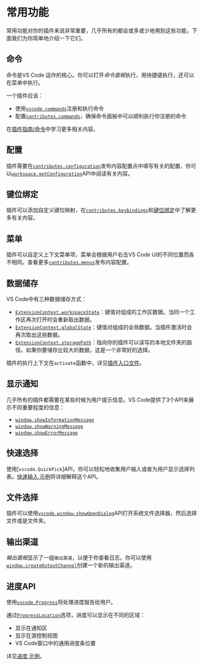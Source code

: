 # 常用功能

常用功能对你的插件来说非常重要，几乎所有的都会或多或少地用到这些功能，下面我们为你简单地介绍一下它们。

## 命令

命令是VS Code 运作的核心。你可以打开*命令面板*执行，用快捷键执行，还可以在菜单中执行。

一个插件应该：
- 使用[`vscode.commands`]()注册和执行命令
- 配置[`contributes.commands`]()，确保命令面板中可以顺利执行你注册的命令

在[插件指南/命令]()中学习更多相关内容。

## 配置

插件需要在[`contributes.configuration`]()发布内容配置点中填写有关的配置，你可以[`workspace.getConfiguration`]()API中阅读有关内容。


## 键位绑定

插件可以添加自定义键位映射，在[`contributes.keybindings`]()和[键位绑定]()中了解更多有关内容。

## 菜单

插件可以自定义上下文菜单项，菜单会根据用户右击VS Code UI的不同位置而各不相同。查看更多[`contributes.menus`]()发布内容配置。

## 数据储存

VS Code中有三种数据储存方式：

- [`ExtensionContext.workspaceState`]()：键值对组成的工作区数据。当同一个工作区再次打开时会重新取出数据。
- [`ExtensionContext.globalState`]()：键值对组成的全局数据。当插件激活时会再次取出这些数据。
- [`ExtensionContext.storagePath`]()：指向你的插件可以读写的本地文件夹的路径。如果你要储存比较大的数据，这是一个非常好的选择。

插件的执行上下文在`activate`函数中，详见[插件入口文件]()。

## 显示通知

几乎所有的插件都需要在某些时候为用户提示信息。VS Code提供了3个API来展示不同重要程度的信息：

- [`window.showInformationMessage`]()
- [`window.showWarningMessage`]()
- [`window.showErrorMessage`]()

## 快速选择

使用[`vscode.QuickPick`]API，你可以轻松地收集用户输入或者为用户显示选择列表。[快速输入 示例]()将详细解释这个API。

## 文件选择

插件可以使用[`vscode.window.showOpenDialog`]()API打开系统文件选择器，然后选择文件或是文件夹。

## 输出渠道

*输出面板*显示了一组`输出渠道`，以便于你查看日志。你可以使用[`window.createOutputChannel`]()创建一个新的输出渠道。

## 进度API

使用[`vscode.Progress`]()将处理进度报告给用户。

通过[`ProgressLocation`]()选项，进度可以显示在不同的区域：
- 显示在通知区
- 显示在源控制视图
- VS Code窗口中的通用进度条位置

详见[进度 示例]()。